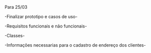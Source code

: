 Para 25/03

-Finalizar prototipo e casos de uso-

-Requisitos funcionais e não funcionais-

-Classes-

-Informações necessarias para o cadastro de endereço dos clientes-



